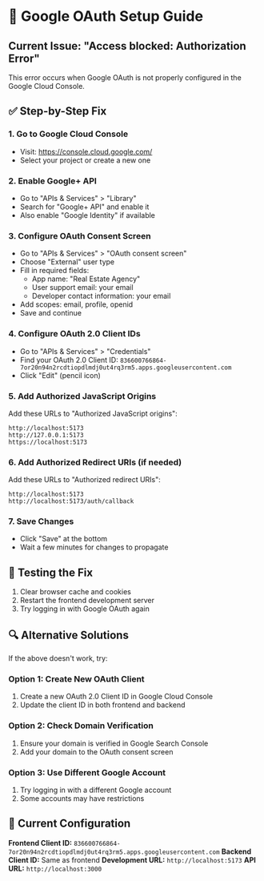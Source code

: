 # 🔧 Google OAuth Setup Guide

## Current Issue: "Access blocked: Authorization Error"

This error occurs when Google OAuth is not properly configured in the Google Cloud Console.

## ✅ Step-by-Step Fix

### 1. Go to Google Cloud Console
- Visit: https://console.cloud.google.com/
- Select your project or create a new one

### 2. Enable Google+ API
- Go to "APIs & Services" > "Library"
- Search for "Google+ API" and enable it
- Also enable "Google Identity" if available

### 3. Configure OAuth Consent Screen
- Go to "APIs & Services" > "OAuth consent screen"
- Choose "External" user type
- Fill in required fields:
  - App name: "Real Estate Agency"
  - User support email: your email
  - Developer contact information: your email
- Add scopes: email, profile, openid
- Save and continue

### 4. Configure OAuth 2.0 Client IDs
- Go to "APIs & Services" > "Credentials"
- Find your OAuth 2.0 Client ID: `836600766864-7or20n94n2rcdtiopdlmdj0ut4rq3rm5.apps.googleusercontent.com`
- Click "Edit" (pencil icon)

### 5. Add Authorized JavaScript Origins
Add these URLs to "Authorized JavaScript origins":
```
http://localhost:5173
http://127.0.0.1:5173
https://localhost:5173
```

### 6. Add Authorized Redirect URIs (if needed)
Add these URLs to "Authorized redirect URIs":
```
http://localhost:5173
http://localhost:5173/auth/callback
```

### 7. Save Changes
- Click "Save" at the bottom
- Wait a few minutes for changes to propagate

## 🧪 Testing the Fix

1. Clear browser cache and cookies
2. Restart the frontend development server
3. Try logging in with Google OAuth again

## 🔍 Alternative Solutions

If the above doesn't work, try:

### Option 1: Create New OAuth Client
1. Create a new OAuth 2.0 Client ID in Google Cloud Console
2. Update the client ID in both frontend and backend

### Option 2: Check Domain Verification
1. Ensure your domain is verified in Google Search Console
2. Add your domain to the OAuth consent screen

### Option 3: Use Different Google Account
1. Try logging in with a different Google account
2. Some accounts may have restrictions

## 📝 Current Configuration

**Frontend Client ID:** `836600766864-7or20n94n2rcdtiopdlmdj0ut4rq3rm5.apps.googleusercontent.com`
**Backend Client ID:** Same as frontend
**Development URL:** `http://localhost:5173`
**API URL:** `http://localhost:3000`
